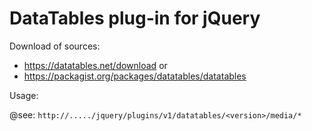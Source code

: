 # DataTables plug-in for jQuery

Download of sources:

 - https://datatables.net/download or
 - https://packagist.org/packages/datatables/datatables
 
 
Usage:

@see: `http://...../jquery/plugins/v1/datatables/<version>/media/*`



